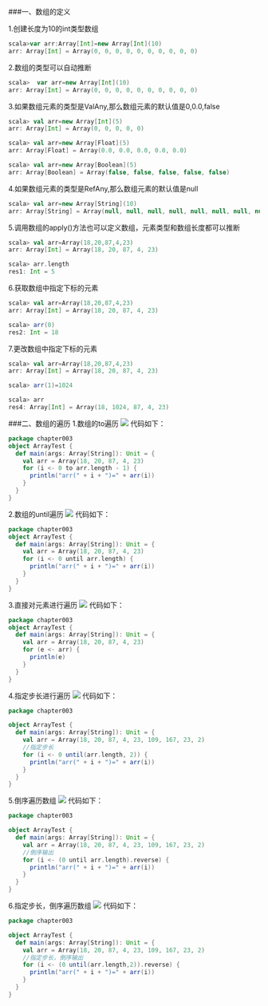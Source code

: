 ###一、数组的定义

1.创建长度为10的int类型数组
```scala
scala>var arr:Array[Int]=new Array[Int](10)
arr: Array[Int] = Array(0, 0, 0, 0, 0, 0, 0, 0, 0, 0)
```

2.数组的类型可以自动推断
```scala
scala>  var arr=new Array[Int](10)
arr: Array[Int] = Array(0, 0, 0, 0, 0, 0, 0, 0, 0, 0)
```

3.如果数组元素的类型是ValAny,那么数组元素的默认值是0,0.0,false  
```scala
scala> val arr=new Array[Int](5)
arr: Array[Int] = Array(0, 0, 0, 0, 0)

scala> val arr=new Array[Float](5)
arr: Array[Float] = Array(0.0, 0.0, 0.0, 0.0, 0.0)

scala> val arr=new Array[Boolean](5)
arr: Array[Boolean] = Array(false, false, false, false, false)
```


4.如果数组元素的类型是RefAny,那么数组元素的默认值是null
```scala
scala> val arr=new Array[String](10)
arr: Array[String] = Array(null, null, null, null, null, null, null, null, null, null)
```

5.调用数组的apply()方法也可以定义数组，元素类型和数组长度都可以推断
```scala
scala> val arr=Array(18,20,87,4,23)
arr: Array[Int] = Array(18, 20, 87, 4, 23)

scala> arr.length
res1: Int = 5
```

6.获取数组中指定下标的元素
```scala
scala> val arr=Array(18,20,87,4,23)
arr: Array[Int] = Array(18, 20, 87, 4, 23)

scala> arr(0)
res2: Int = 18
```

7.更改数组中指定下标的元素
```scala
scala> val arr=Array(18,20,87,4,23)
arr: Array[Int] = Array(18, 20, 87, 4, 23)

scala> arr(1)=1024

scala> arr
res4: Array[Int] = Array(18, 1024, 87, 4, 23)
```
###二、数组的遍历
1.数组的to遍历
![](images/Snip20161026_2.png) 
代码如下：
```scala
package chapter003
object ArrayTest {
  def main(args: Array[String]): Unit = {
    val arr = Array(18, 20, 87, 4, 23)
    for (i <- 0 to arr.length - 1) {
      println("arr(" + i + ")=" + arr(i))
    }
  }
}
```

2.数组的until遍历
![](images/Snip20161026_3.png) 
代码如下：
```scala
package chapter003
object ArrayTest {
  def main(args: Array[String]): Unit = {
    val arr = Array(18, 20, 87, 4, 23)
    for (i <- 0 until arr.length) {
      println("arr(" + i + ")=" + arr(i))
    }
  }
}

```

3.直接对元素进行遍历
![](images/Snip20161026_4.png) 
代码如下：
```scala
package chapter003
object ArrayTest {
  def main(args: Array[String]): Unit = {
    val arr = Array(18, 20, 87, 4, 23)
    for (e <- arr) {
      println(e)
    }
  }
}
```

4.指定步长进行遍历
![](images/Snip20161026_5.png) 
代码如下：
```scala
package chapter003

object ArrayTest {
  def main(args: Array[String]): Unit = {
    val arr = Array(18, 20, 87, 4, 23, 109, 167, 23, 2)
    //指定步长
    for (i <- 0 until(arr.length, 2)) {
      println("arr(" + i + ")=" + arr(i))
    }
  }
}
```

5.倒序遍历数组
![](images/Snip20161026_7.png) 
代码如下：
```scala
package chapter003

object ArrayTest {
  def main(args: Array[String]): Unit = {
    val arr = Array(18, 20, 87, 4, 23, 109, 167, 23, 2)
    //倒序输出
    for (i <- (0 until arr.length).reverse) {
      println("arr(" + i + ")=" + arr(i))
    }
  }
}
```

6.指定步长，倒序遍历数组
![](images/Snip20161026_8.png) 
代码如下：
```scala
package chapter003

object ArrayTest {
  def main(args: Array[String]): Unit = {
    val arr = Array(18, 20, 87, 4, 23, 109, 167, 23, 2)
    //指定步长，倒序输出
    for (i <- (0 until(arr.length,2)).reverse) {
      println("arr(" + i + ")=" + arr(i))
    }
  }
}
```


```scala

```



```scala

```


```scala

```



```scala

```


```scala

```



```scala

```


```scala

```



```scala

```


```scala

```



```scala

```


```scala

```



```scala

```






